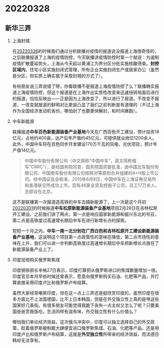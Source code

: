 # 20220328

## 新华三弄

1. 上海封城

   在[20220326](http://mp.weixin.qq.com/s?__biz=MzU4MTg4MTA1Mg==&mid=2247502384&idx=1&sn=37c06c4541f618af5a29a2002f36fdaf&chksm=fd425783ca35de95b7106b35ce98fba2639808f9a4b24d6fc9d3d4554e99b6f3070cbba5bef4&scene=21#wechat_redirect)的时候我们通过分析联播对疫情的报道说没报道上海很奇怪的，之后联播报道了上海的疫情防控，今天联播讲疫情防控时第一个就说：为遏制疫情扩散蔓延势头，上海从今天起以黄浦江为界分区分批实施核酸筛查。**封控区域内**，住宅小区实施封闭式管理，所有企业实施封闭生产或居家办公（虽然是分区，但实质上确实属于采取封城的方式了）。

   有些朋友说三弄说错了呀，你看联播不是报道上海疫情防控了么？联播确实报道上海疫情防控，但这个报道是在上海作出实质性改变来迅速扭转局面后进行的报道，恰恰反映出——正是因为上海改变了，所以进行了报道。不改变不报道，一改变就报道的鲜明对比更是凸显了我们之前判断是有道理的（不过上海作为全国经济发动机省份，哪怕封了也要更快解封，和时间赛跑）。

2. 中车新能源

   联播报道**中车百色新能源装备产业基地**今天在广西百色开工建设，预计投资18亿元，占地约400亩，达产后年产值约45亿元，可提供就业岗位1200余人。此外，中国中车将在百色同步开发建设170万千瓦的风电、光伏项目，预计年产值14亿元。

   > 中国中车股份有限公司（中文简称“中国中车”，英文简称缩写“CRRC”），是经国务院同意，国务院国资委批准，由中国北车股份有限公司、中国南车股份有限公司按照对等原则合并组建的A+H股上市公司。经中国证监会核准，2015年6月8日，中国中车在上海证券交易所和香港联交所成功上市。现有46家全资及控股子公司，员工17万余人。总部设在北京。

   这不是联播第一次报道造高铁的中车去搞新能源了，上一次是这个月初[20220301](http://mp.weixin.qq.com/s?__biz=MzU4MTg4MTA1Mg==&mid=2247501741&idx=1&sn=d3710e2b6273d3615b1dd014615d1dc2&chksm=fd425a1eca35d308dcc1fb0be4d3af09321de8ab368301b9e815b57e610d49a85df4d39f4c73&scene=21#wechat_redirect)的时候报道**中车松原新能源装备产业基地**项目2月28日在吉林松原开工建设。之前我们讲了两点，第一点是响应国家新能源和振兴东北的号召，第二点是高铁度过高速增长期后中车在进行新增长点的探索。

   短短一个月之内，**中车一南一北分别在广西白色和吉林松原开工建设新能源装备产业基地**，这说明这个项目第一点政策性的意味在降低，第二点市场性的意味在上升，我们可以进一步判断高铁度过高速增长期后中车把新增长点放在了新能源装备产业上了。

3. 印度加倍购买俄罗斯焦煤

   印度钢铁部长辛格27日表示，印度打算把从俄罗斯进口的焦煤数量增加一倍。印度官员本月早些时候还曾表示，愿意向俄罗斯购买石油、化肥等产品，并打算直接采用印度卢比和俄罗斯卢布结算。

   虽然大家经常嘲笑印度，但在这一点上三弄还是挺欣赏印度的，虽然印度在很多方面比不上法国德国，比不上日本韩国，但是在外交独立性上真的是甩这些国家好几条街。有很多朋友可能觉得我跪下丧失一点主权又怎么了呢？只要美国爸爸赏我饭吃，生活同样有滋有味，外交独立性有什么价值么？

   哪怕我们单论经济效益，这次俄乌冲突中，印度可以独立选择自己的外交政策，趁着俄罗斯被制裁大肆便宜进口俄罗斯焦煤、石油、化肥等产品，还是用印度卢比和俄罗斯卢布结算，这就是**外交独立性**所带来的经济效益，而法德日韩却无法享有。